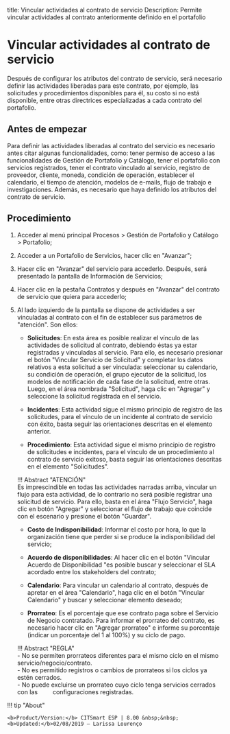title: Vincular actividades al contrato de servicio
Description: Permite vincular actividades al contrato anteriormente definido en el portafolio
# Vincular actividades al contrato de servicio

Después de configurar los atributos del contrato de servicio, será necesario definir las actividades liberadas para este contrato, por ejemplo, las solicitudes y procedimientos disponibles para él, su costo si no está disponible, entre otras directrices especializadas a cada contrato del portafolio.

Antes de empezar
----------------

Para definir las actividades liberadas al contrato del servicio es necesario antes
citar algunas funcionalidades, como: tener permiso de acceso a las
funcionalidades de Gestión de Portafolio y Catálogo, tener el portafolio con
servicios registrados, tener el contrato vinculado al servicio, registro de
proveedor, cliente, moneda, condición de operación, establecer el calendario, el tiempo
de atención, modelos de e-mails, flujo de trabajo e investigaciones. Además, 
es necesario que haya definido los atributos del contrato de servicio.

Procedimiento
------------

1.  Acceder al menú principal Procesos \>
    Gestión de Portafolio y Catálogo \> Portafolio;

2.  Acceder a un Portafolio de Servicios, hacer clic en "Avanzar";

3.  Hacer clic en "Avanzar" del servicio para accederlo. Después, será
    presentado la pantalla de Información de Servicios;

4.  Hacer clic en la pestaña Contratos y después en "Avanzar" del contrato de servicio
    que quiera para accederlo;

5.  Al lado izquierdo de la pantalla se dispone de actividades a ser vinculadas al 
    contrato con el fin de establecer sus parámetros de "atención". Son ellos:

    -  **Solicitudes**: En esta área es posible realizar el vínculo de las actividades
         de solicitud al contrato, debiendo éstas ya estar registradas y 
         vinculadas al servicio. Para ello, es necesario presionar el botón 
         "Vincular Servicio de Solicitud" y completar los datos relativos a esta 
         solicitud a ser vinculada: seleccionar su calendario, su condición de
         operación, el grupo ejecutor de la solicitud, los modelos de notificación de
         cada fase de la solicitud, entre otras. Luego, en el área nombrada 
         "Solicitud", haga clic en "Agregar" y seleccione la solicitud registrada en el servicio.

    -  **Incidentes**: Esta actividad sigue el mismo principio de registro de 
         las solicitudes, para el vínculo de un incidente al contrato de servicio 
         con éxito, basta seguir las orientaciones descritas en el elemento anterior.

    -  **Procedimiento**: Esta actividad sigue el mismo principio de registro de 
         solicitudes e incidentes, para el vínculo de un procedimiento al contrato 
         de servicio exitoso, basta seguir las orientaciones descritas en el elemento "Solicitudes".

    !!! Abstract "ATENCIÓN"  
        Es imprescindible en todas las actividades narradas arriba, vincular un flujo 
        para esta actividad, de lo contrario no será posible registrar una solicitud de 
        servicio. Para ello, basta en el área "Flujo Servicio", haga clic en botón "Agregar" 
        y seleccionar el flujo de trabajo que coincide con el escenario y presione el botón "Guardar".  

     -  **Costo de Indisponibilidad**: Informar el costo por hora, lo que 
          la organización tiene que perder si se produce la indisponibilidad del servicio;

    -  **Acuerdo de disponibilidades**: Al hacer clic en el botón "Vincular Acuerdo de
         Disponibilidad "es posible buscar y seleccionar el SLA acordado entre los 
         stakeholders del contrato;

    -  **Calendario**: Para vincular un calendario al contrato, después de apretar en el área 
        "Calendario", haga clic en el botón "Vincular Calendario" y buscar y seleccionar 
        elemento deseado;

    -  **Prorrateo**: Es el porcentaje que ese contrato paga sobre el Servicio de 
         Negocio contratado. Para informar el prorrateo del contrato, es necesario 
         hacer clic en "Agregar prorrateo" e informe su porcentaje (indicar un 
         porcentaje del 1 al 100%) y su ciclo de pago.

    !!! Abstract "REGLA"  
        - No se permiten prorrateos diferentes para el mismo ciclo en el mismo 
          servicio/negocio/contrato.  
        - No es permitido registros o cambios de prorrateos si los ciclos ya estén cerrados.  
        - No puede excluirse un prorrateo cuyo ciclo tenga servicios cerrados con las
        configuraciones registradas.  
       
!!! tip "About"

    <b>Product/Version:</b> CITSmart ESP | 8.00 &nbsp;&nbsp;
    <b>Updated:</b>02/08/2019 – Larissa Lourenço

